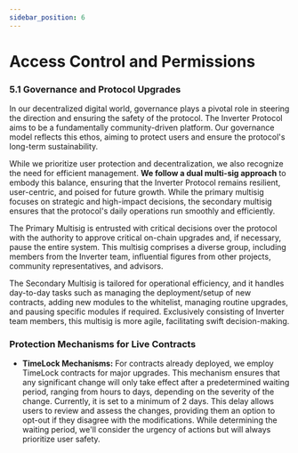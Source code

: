 ```yaml
---
sidebar_position: 6
---
```


# Access Control and Permissions

### 5.1 Governance and Protocol Upgrades

In our decentralized digital world, governance plays a pivotal role in steering the direction and ensuring the safety of the protocol. The Inverter Protocol aims to be a fundamentally community-driven platform. Our governance model reflects this ethos, aiming to protect users and ensure the protocol's long-term sustainability.

While we prioritize user protection and decentralization, we also recognize the need for efficient management. **We follow a dual multi-sig approach** to embody this balance, ensuring that the Inverter Protocol remains resilient, user-centric, and poised for future growth. While the primary multisig focuses on strategic and high-impact decisions, the secondary multisig ensures that the protocol's daily operations run smoothly and efficiently.

The Primary Multisig is entrusted with critical decisions over the protocol with the authority to approve critical on-chain upgrades and, if necessary, pause the entire system. This multisig comprises a diverse group, including members from the Inverter team, influential figures from other projects, community representatives, and advisors.

The Secondary Multisig is tailored for operational efficiency, and it handles day-to-day tasks such as managing the deployment/setup of new contracts, adding new modules to the whitelist, managing routine upgrades, and pausing specific modules if required. Exclusively consisting of Inverter team members, this multisig is more agile, facilitating swift decision-making.

### Protection Mechanisms for Live Contracts

- **TimeLock Mechanisms:** For contracts already deployed, we employ TimeLock contracts for major upgrades. This mechanism ensures that any significant change will only take effect after a predetermined waiting period, ranging from hours to days, depending on the severity of the change. Currently, it is set to a minimum of 2 days. This delay allows users to review and assess the changes, providing them an option to opt-out if they disagree with the modifications. While determining the waiting period, we'll consider the urgency of actions but will always prioritize user safety.
